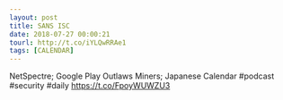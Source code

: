 ```yaml
---
layout: post
title: SANS ISC
date: 2018-07-27 00:00:21
tourl: http://t.co/iYLQwRRAe1
tags: [CALENDAR]
---
```

NetSpectre; Google Play Outlaws Miners; Japanese Calendar #podcast #security #daily https://t.co/FpoyWUWZU3